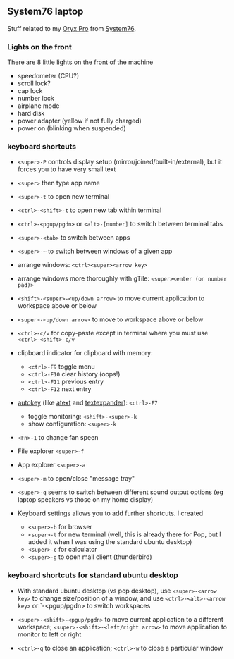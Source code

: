 ## System76 laptop

Stuff related to my [Oryx Pro](https://system76.com/laptops/oryx) from
[System76](https://system76.com).

### Lights on the front

There are 8 little lights on the front of the machine

- speedometer (CPU?)
- scroll lock?
- cap lock
- number lock
- airplane mode
- hard disk
- power adapter (yellow if not fully charged)
- power on (blinking when suspended)

### keyboard shortcuts

- `<super>-P` controls display setup (mirror/joined/built-in/external),
  but it forces you to have very small text

- `<super>` then type app name

- `<super>-t` to open new terminal
- `<ctrl>-<shift>-t` to open new tab within terminal
- `<ctrl>-<pgup/pgdn>` or `<alt>-[number]` to switch between terminal tabs
- `<super>-<tab>` to switch between apps
- `<super>-~` to switch between windows of a given app


- arrange windows: `<ctrl><super><arrow key>`
- arrange windows more thoroughly with gTile: `<super><enter (on number pad)>`
- `<shift>-<super>-<up/down arrow>` to move current application to
  workspace above or below
- `<super>-<up/down arrow>` to move to workspace above or below

- `<ctrl>-c/v` for copy-paste except in terminal where you must use `<ctrl>-<shift>-c/v`
- clipboard indicator for clipboard with memory:
  - `<ctrl>-F9` toggle menu
  - `<ctrl>-F10` clear history (oops!)
  - `<ctrl>-F11` previous entry
  - `<ctrl>-F12` next entry

- [autokey](https://github.com/autokey/autokey) (like
  [atext](https://textexpander.com) and
  [textexpander](https://textexpander.com)): `<ctrl>-F7`

  - toggle monitoring: `<shift>-<super>-k`
  - show configuration: `<super>-k`

- `<Fn>-1` to change fan speen

- File explorer `<super>-f`
- App explorer `<super>-a`
- `<super>-m` to open/close "message tray"

- `<super>-q` seems to switch between different sound output options
  (eg laptop speakers vs those on my home display)

- Keyboard settings allows you to add further shortcuts. I created

  - `<super>-b` for browser
  - `<super>-t` for new terminal (well, this is already there for Pop,
    but I added it when I was using the standard ubuntu desktop)
  - `<super>-c` for calculator
  - `<super>-g` to open mail client (thunderbird)


### keyboard shortcuts for standard ubuntu desktop

- With standard ubuntu desktop (vs pop desktop), use
  `<super>-<arrow key>` to change size/position of a window, and use
  `<ctrl>-<alt>-<arrow key>` or `<super>-<pgup/pgdn> to switch
  workspaces

- `<super>-<shift>-<pgup/pgdn>` to move current application to a
  different workspace; `<super>-<shift>-<left/right arrow>` to move
  application to monitor to left or right

- `<ctrl>-q` to close an application; `<ctrl>-w` to close a particular
  window

